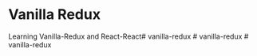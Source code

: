 # Vanilla Redux

Learning Vanilla-Redux and React-React#   v a n i l l a - r e d u x 
 
 #   v a n i l l a - r e d u x 
 
 #   v a n i l l a - r e d u x 
 
